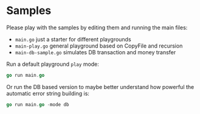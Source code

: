 # Samples

Please play with the samples by editing them and running the main files:
- `main.go` just a starter for different playgrounds
- `main-play.go` general playground based on CopyFile and recursion
- `main-db-sample.go` simulates DB transaction and money transfer

Run a default playground `play` mode:
```go
go run main.go
```

Or run the DB based version to maybe better understand how powerful the
automatic error string building is:
```go
go run main.go -mode db
```
